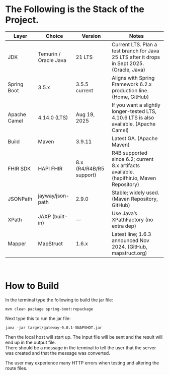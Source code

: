 # The Following is the Stack of the Project.

| Layer        | Choice                | Version                 | Notes                                                                                       |
| ------------ | --------------------- | ----------------------- | ------------------------------------------------------------------------------------------- |
| JDK          | Temurin / Oracle Java | 21 LTS                  | Current LTS. Plan a test branch for Java 25 LTS after it drops in Sept 2025. (Oracle, Java) |
| Spring Boot  | 3.5.x                 | 3.5.5 current           | Aligns with Spring Framework 6.2.x production line. (Home, GitHub)                          |
| Apache Camel | 4.14.0 (LTS)          | Aug 19, 2025            | If you want a slightly longer-tested LTS, 4.10.6 LTS is also available. (Apache Camel)      |
| Build        | Maven                 | 3.9.11                  | Latest GA. (Apache Maven)                                                                   |
| FHIR SDK     | HAPI FHIR             | 8.x (R4/R4B/R5 support) | R4B supported since 6.2; current 8.x artifacts available. (hapifhir.io, Maven Repository)   |
| JSONPath     | jayway/json-path      | 2.9.0                   | Stable; widely used. (Maven Repository, GitHub)                                             |
| XPath        | JAXP (built-in)       | —                       | Use Java’s XPathFactory (no extra dep)                                                      |
| Mapper       | MapStruct             | 1.6.x                   | Latest line; 1.6.3 announced Nov 2024. (GitHub, mapstruct.org)                              |

<br>

# How to Build

In the terminal type the following to build the jar file:

```
mvn clean package spring-boot:repackage
```

Next type this to run the jar file:

```
java -jar target/gateway-0.0.1-SNAPSHOT.jar
```

Then the local host will start up. The input file will be sent and the result will end up in the output file. <br>There should be a message in the terminal to tell the user that the server was created and that the message was converted.

The user may experience many HTTP errors when testing and altering the route files.
